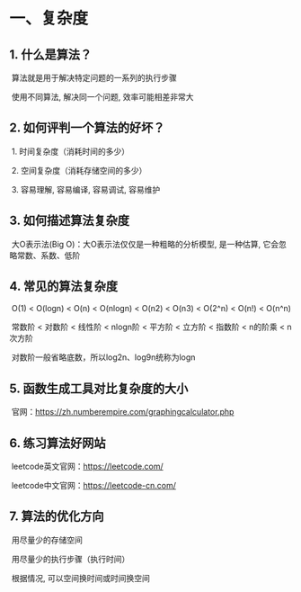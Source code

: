 # 一、复杂度

## 1. 什么是算法？

​		算法就是用于解决特定问题的一系列的执行步骤

​		使用不同算法, 解决同一个问题, 效率可能相差非常大

## 2. 如何评判一个算法的好坏？

​		1. 时间复杂度（消耗时间的多少）

​		2. 空间复杂度（消耗存储空间的多少）

​		3. 容易理解, 容易编译, 容易调试, 容易维护

## 3. 如何描述算法复杂度

​		大O表示法(Big O)：大O表示法仅仅是一种粗略的分析模型, 是一种估算, 它会忽略常数、系数、低阶

## 4. 常见的算法复杂度

​		O(1) < O(logn) < O(n) < O(nlogn) < O(n2) < O(n3) < O(2^n) < O(n!) < O(n^n) 

​		常数阶 < 对数阶 < 线性阶 < nlogn阶 < 平方阶 < 立方阶 < 指数阶 < n的阶乘 < n次方阶

​		对数阶一般省略底数，所以log2n、log9n统称为logn

## 5. 函数生成工具对比复杂度的大小

​		官网：https://zh.numberempire.com/graphingcalculator.php

## 6. 练习算法好网站

​		leetcode英文官网：https://leetcode.com/

​		leetcode中文官网：https://leetcode-cn.com/

## 7. 算法的优化方向

​		用尽量少的存储空间

​		用尽量少的执行步骤（执行时间）

​		根据情况, 可以空间换时间或时间换空间


